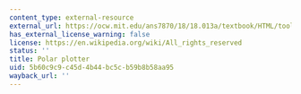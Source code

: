 ```yaml
---
content_type: external-resource
external_url: https://ocw.mit.edu/ans7870/18/18.013a/textbook/HTML/tools/tools16.html
has_external_license_warning: false
license: https://en.wikipedia.org/wiki/All_rights_reserved
status: ''
title: Polar plotter
uid: 5b60c9c9-c45d-4b44-bc5c-b59b8b58aa95
wayback_url: ''
---
```

